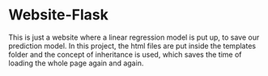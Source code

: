 # Website-Flask
This is just a website where a linear regression model is put up, to save our prediction model.
In this project, the html files are put inside the templates folder and the concept of inheritance 
is used, which saves the time of loading the whole page again and again.
